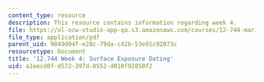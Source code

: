 ```yaml
---
content_type: resource
description: This resource contains information regarding week 4.
file: https://ol-ocw-studio-app-qa.s3.amazonaws.com/courses/12-744-marine-isotope-chemistry-fall-2012/a1eecd0fd572397d8552d010f92850f2_MIT12_744F12_Week4.pdf
file_type: application/pdf
parent_uid: 9849d04f-e28c-79da-c42b-53e91c92073c
resourcetype: Document
title: '12.744 Week 4: Surface Exposure Dating'
uid: a1eecd0f-d572-397d-8552-d010f92850f2
---
```

